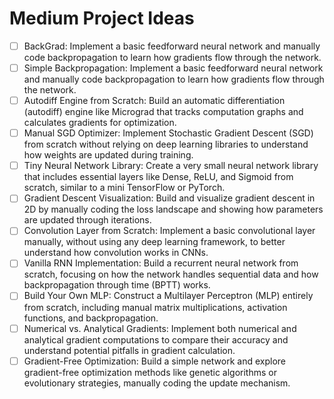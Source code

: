 # Medium Project Ideas 

- [ ] BackGrad: Implement a basic feedforward neural network and manually code backpropagation to learn how gradients flow through the network.
- [ ] Simple Backpropagation: Implement a basic feedforward neural network and manually code backpropagation to learn how gradients flow through the network.
- [ ] Autodiff Engine from Scratch: Build an automatic differentiation (autodiff) engine like Micrograd that tracks computation graphs and calculates gradients for optimization.
- [ ] Manual SGD Optimizer: Implement Stochastic Gradient Descent (SGD) from scratch without relying on deep learning libraries to understand how weights are updated during training.
- [ ] Tiny Neural Network Library: Create a very small neural network library that includes essential layers like Dense, ReLU, and Sigmoid from scratch, similar to a mini TensorFlow or PyTorch.
- [ ] Gradient Descent Visualization: Build and visualize gradient descent in 2D by manually coding the loss landscape and showing how parameters are updated through iterations.
- [ ] Convolution Layer from Scratch: Implement a basic convolutional layer manually, without using any deep learning framework, to better understand how convolution works in CNNs.
- [ ] Vanilla RNN Implementation: Build a recurrent neural network from scratch, focusing on how the network handles sequential data and how backpropagation through time (BPTT) works.
- [ ] Build Your Own MLP: Construct a Multilayer Perceptron (MLP) entirely from scratch, including manual matrix multiplications, activation functions, and backpropagation.
- [ ] Numerical vs. Analytical Gradients: Implement both numerical and analytical gradient computations to compare their accuracy and understand potential pitfalls in gradient calculation.
- [ ] Gradient-Free Optimization: Build a simple network and explore gradient-free optimization methods like genetic algorithms or evolutionary strategies, manually coding the update mechanism.
